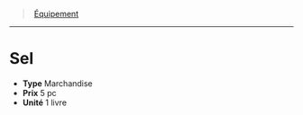 ﻿---
!Equipment
Type: Marchandise
Price: 5 pc
Unity: 1 livre
Id: equipment_hd.md#sel
ParentLink: equipment_hd.md#Équipement
Name: Sel
ParentName: Équipement
NameLevel: 1
Attributes: {}
---
> [Équipement](hd_equipment.md)

---

# Sel

- **Type** Marchandise
- **Prix** 5 pc
- **Unité** 1 livre

